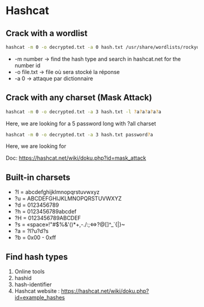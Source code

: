 # Hashcat 

## Crack with a wordlist
```bash
hashcat -m 0 -o decrypted.txt -a 0 hash.txt /usr/share/wordlists/rockyou.txt
```

- -m number -> find the hash type and search in hashcat.net for the number id
- -o file.txt	-> file où sera stocké la réponse
- -a 0 -> attaque par dictionnaire

## Crack with any charset (Mask Attack)

```bash
hashcat -m 0 -o decrypted.txt -a 3 hash.txt -l ?a?a?a?a?a
```

Here, we are looking for a 5 password long with ?all charset

```bash
hashcat -m 0 -o decrypted.txt -a 3 hash.txt password?a
```
Here, we are looking for 

Doc: https://hashcat.net/wiki/doku.php?id=mask_attack


## Built-in charsets

- ?l = abcdefghijklmnopqrstuvwxyz
- ?u = ABCDEFGHIJKLMNOPQRSTUVWXYZ
- ?d = 0123456789
- ?h = 0123456789abcdef
- ?H = 0123456789ABCDEF
- ?s = «space»!"#$%&'()*+,-./:;<=>?@[\]^_`{|}~
- ?a = ?l?u?d?s
- ?b = 0x00 - 0xff


## Find hash types
1. Online tools
2. hashid
3. hash-identifier
4. Hashcat website : https://hashcat.net/wiki/doku.php?id=example_hashes
